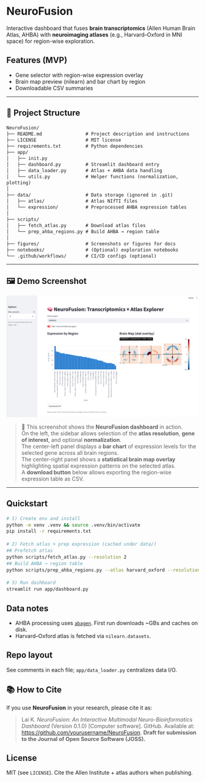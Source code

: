 # NeuroFusion

Interactive dashboard that fuses **brain transcriptomics** (Allen Human Brain Atlas, AHBA) with **neuroimaging atlases** (e.g., Harvard–Oxford in MNI space) for region-wise exploration.

## Features (MVP)
- Gene selector with region-wise expression overlay
- Brain map preview (nilearn) and bar chart by region
- Downloadable CSV summaries

---

## 📂 Project Structure

```
NeuroFusion/
├── README.md                # Project description and instructions
├── LICENSE                  # MIT license
├── requirements.txt         # Python dependencies
├── app/
│   ├── init.py
│   ├── dashboard.py         # Streamlit dashboard entry
│   ├── data_loader.py       # Atlas + AHBA data handling
│   └── utils.py             # Helper functions (normalization, plotting)
│
├── data/                    # Data storage (ignored in .git)
│   ├── atlas/               # Atlas NIfTI files
│   └── expression/          # Preprocessed AHBA expression tables
│
├── scripts/
│   ├── fetch_atlas.py       # Download atlas files
│   └── prep_ahba_regions.py # Build AHBA → region table
│
├── figures/                 # Screenshots or figures for docs
├── notebooks/               # (Optional) exploration notebooks
└── .github/workflows/       # CI/CD configs (optional)
```

---

## 🖼️ Demo Screenshot

![NeuroFusion Demo](docs/assets/NeuroFusion_Demo.png)

> 📎 This screenshot shows the **NeuroFusion dashboard** in action.  
> On the left, the sidebar allows selection of the **atlas resolution**, **gene of interest**, and optional **normalization**.  
> The center-left panel displays a **bar chart** of expression levels for the selected gene across all brain regions.  
> The center-right panel shows a **statistical brain map overlay** highlighting spatial expression patterns on the selected atlas.  
> A **download button** below allows exporting the region-wise expression table as CSV.

---

## Quickstart
```bash
# 1) Create env and install
python -m venv .venv && source .venv/bin/activate
pip install -r requirements.txt

# 2) Fetch atlas + prep expression (cached under data/)
## Prefetch atlas
python scripts/fetch_atlas.py --resolution 2
## Build AHBA → region table
python scripts/prep_ahba_regions.py --atlas harvard_oxford --resolution 2

# 3) Run dashboard
streamlit run app/dashboard.py
```

## Data notes
- AHBA processing uses [`abagen`](https://abagen.readthedocs.io/). First run downloads ~GBs and caches on disk.
- Harvard–Oxford atlas is fetched via `nilearn.datasets`.

## Repo layout
See comments in each file; `app/data_loader.py` centralizes data I/O.

## 📚 How to Cite

If you use **NeuroFusion** in your research, please cite it as:

> Lai K. *NeuroFusion: An Interactive Multimodal Neuro-Bioinformatics Dashboard* (Version 0.1.0) [Computer software]. GitHub. Available at: https://github.com/yourusername/NeuroFusion. **Draft for submission to the Journal of Open Source Software (JOSS).**

## License
MIT (see `LICENSE`). Cite the Allen Institute + atlas authors when publishing.
